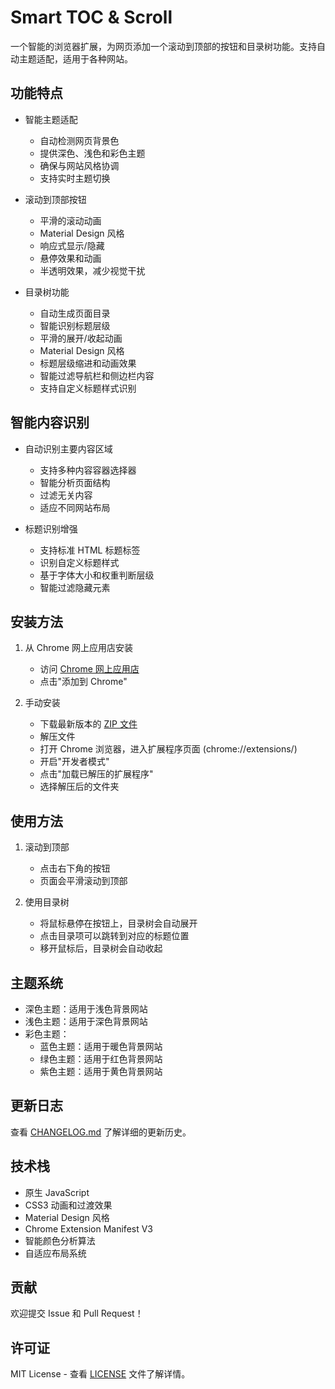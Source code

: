 # Smart TOC & Scroll

一个智能的浏览器扩展，为网页添加一个滚动到顶部的按钮和目录树功能。支持自动主题适配，适用于各种网站。

## 功能特点

- 智能主题适配
  - 自动检测网页背景色
  - 提供深色、浅色和彩色主题
  - 确保与网站风格协调
  - 支持实时主题切换

- 滚动到顶部按钮
  - 平滑的滚动动画
  - Material Design 风格
  - 响应式显示/隐藏
  - 悬停效果和动画
  - 半透明效果，减少视觉干扰

- 目录树功能
  - 自动生成页面目录
  - 智能识别标题层级
  - 平滑的展开/收起动画
  - Material Design 风格
  - 标题层级缩进和动画效果
  - 智能过滤导航栏和侧边栏内容
  - 支持自定义标题样式识别

## 智能内容识别

- 自动识别主要内容区域
  - 支持多种内容容器选择器
  - 智能分析页面结构
  - 过滤无关内容
  - 适应不同网站布局

- 标题识别增强
  - 支持标准 HTML 标题标签
  - 识别自定义标题样式
  - 基于字体大小和权重判断层级
  - 智能过滤隐藏元素


## 安装方法

1. 从 Chrome 网上应用店安装
   - 访问 [Chrome 网上应用店](https://chrome.google.com/webstore/detail/scroll-to-github-top/...)
   - 点击"添加到 Chrome"

2. 手动安装
   - 下载最新版本的 [ZIP 文件](https://github.com/oiahoon/scroll-to-github-top/releases)
   - 解压文件
   - 打开 Chrome 浏览器，进入扩展程序页面 (chrome://extensions/)
   - 开启"开发者模式"
   - 点击"加载已解压的扩展程序"
   - 选择解压后的文件夹

## 使用方法

1. 滚动到顶部
   - 点击右下角的按钮
   - 页面会平滑滚动到顶部

2. 使用目录树
   - 将鼠标悬停在按钮上，目录树会自动展开
   - 点击目录项可以跳转到对应的标题位置
   - 移开鼠标后，目录树会自动收起

## 主题系统

- 深色主题：适用于浅色背景网站
- 浅色主题：适用于深色背景网站
- 彩色主题：
  - 蓝色主题：适用于暖色背景网站
  - 绿色主题：适用于红色背景网站
  - 紫色主题：适用于黄色背景网站

## 更新日志

查看 [CHANGELOG.md](CHANGELOG.md) 了解详细的更新历史。

## 技术栈

- 原生 JavaScript
- CSS3 动画和过渡效果
- Material Design 风格
- Chrome Extension Manifest V3
- 智能颜色分析算法
- 自适应布局系统

## 贡献

欢迎提交 Issue 和 Pull Request！

## 许可证

MIT License - 查看 [LICENSE](LICENSE) 文件了解详情。
